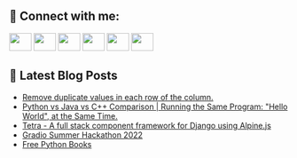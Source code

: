 ## 🔎 Connect with me:
[<img height="32" width="40" src="https://cdn.jsdelivr.net/npm/simple-icons@v5/icons/telegram.svg" />](https://t.me/bullbesh)
[<img height="32" width="40" src="https://cdn.jsdelivr.net/npm/simple-icons@v5/icons/vk.svg" />](https://vk.com/bullbesh)
[<img height="32" width="40" src="https://cdn.jsdelivr.net/npm/simple-icons@v5/icons/twitter.svg" />](https://twitter.com/bullbesh1)
[<img height="32" width="40" src="https://cdn.jsdelivr.net/npm/simple-icons@v5/icons/instagram.svg" />](https://www.instagram.com/bullbesh)
[<img height="32" width="40" src="https://cdn.jsdelivr.net/npm/simple-icons@v5/icons/reddit.svg" />](https://www.reddit.com/user/bullbesh)
[<img height="32" width="40" src="https://cdn.jsdelivr.net/npm/simple-icons@v5/icons/youtube.svg" />](https://www.youtube.com/channel/UCtfjRs6uzgq5mfm8S06WTcg)

## 📕 Latest Blog Posts
<!-- BLOG-POST-LIST:START -->
- [Remove duplicate values in each row of the column.](https://www.reddit.com/r/Python/comments/uwup2m/remove_duplicate_values_in_each_row_of_the_column/)
- [Python vs Java vs C++ Comparison | Running the Same Program: &quot;Hello World&quot;, at the Same Time.](https://www.reddit.com/r/Python/comments/uwukw6/python_vs_java_vs_c_comparison_running_the_same/)
- [Tetra - A full stack component framework for Django using Alpine.js](https://www.reddit.com/r/Python/comments/uwr46u/tetra_a_full_stack_component_framework_for_django/)
- [Gradio Summer Hackathon 2022](https://www.reddit.com/r/Python/comments/uwpyhb/gradio_summer_hackathon_2022/)
- [Free Python Books](https://www.reddit.com/r/Python/comments/uwpniq/free_python_books/)
<!-- BLOG-POST-LIST:END -->
